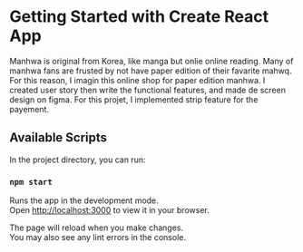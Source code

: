 # Getting Started with Create React App

Manhwa is original from Korea, like manga but onlie online reading. Many of manhwa fans are frusted by not have paper edition of their favarite mahwq. For this reason, I imagin this online shop for paper edition manhwa. I created user story then write the functional features, and made de screen design on figma. For this projet, I implemented strip feature for the payement.

## Available Scripts

In the project directory, you can run:

### `npm start`

Runs the app in the development mode.\
Open [http://localhost:3000](http://localhost:3000) to view it in your browser.

The page will reload when you make changes.\
You may also see any lint errors in the console.


